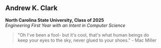 ## Andrew K. Clark

**North Carolina State University, Class of 2025**\
*Engineering First Year with an Intent in Computer Science*

> "Oh I've been a fool- but it's cool, that's what human beings do\
> keep your eyes to the sky, never glued to your shoes." - Mac Miller
